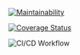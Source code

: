 [![Maintainability](https://api.codeclimate.com/v1/badges/4d5ad33994cbbfa738db/maintainability)](https://codeclimate.com/github/migvasc/demo_rails/maintainability)

[![Coverage Status](https://coveralls.io/repos/github/migvasc/demo_rails/badge.svg?branch=master)](https://coveralls.io/github/migvasc/demo_rails?branch=master)

![CI/CD Workflow](https://github.com/migvasc/demo_rails/actions/workflows/ci.yml/badge.svg)



